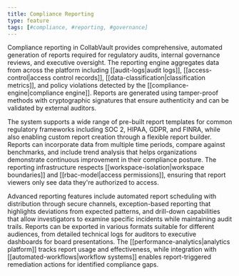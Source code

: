 ```yaml
---
title: Compliance Reporting
type: feature
tags: [#compliance, #reporting, #governance]
---
```


Compliance reporting in CollabVault provides comprehensive, automated generation of reports required for regulatory audits, internal governance reviews, and executive oversight. The reporting engine aggregates data from across the platform including [[audit-logs|audit logs]], [[access-control|access control records]], [[data-classification|classification metrics]], and policy violations detected by the [[compliance-engine|compliance engine]]. Reports are generated using tamper-proof methods with cryptographic signatures that ensure authenticity and can be validated by external auditors.

The system supports a wide range of pre-built report templates for common regulatory frameworks including SOC 2, HIPAA, GDPR, and FINRA, while also enabling custom report creation through a flexible report builder. Reports can incorporate data from multiple time periods, compare against benchmarks, and include trend analysis that helps organizations demonstrate continuous improvement in their compliance posture. The reporting infrastructure respects [[workspace-isolation|workspace boundaries]] and [[rbac-model|access permissions]], ensuring that report viewers only see data they're authorized to access.

Advanced reporting features include automated report scheduling with distribution through secure channels, exception-based reporting that highlights deviations from expected patterns, and drill-down capabilities that allow investigators to examine specific incidents while maintaining audit trails. Reports can be exported in various formats suitable for different audiences, from detailed technical logs for auditors to executive dashboards for board presentations. The [[performance-analytics|analytics platform]] tracks report usage and effectiveness, while integration with [[automated-workflows|workflow systems]] enables report-triggered remediation actions for identified compliance gaps.
